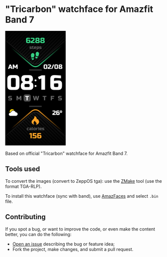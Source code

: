 # "Tricarbon" watchface for Amazfit Band 7

![screenshot](screenshot.png)

Based on official "Tricarbon" watchface for Amazfit Band 7.

## Tools used

To convert the images (convert to ZeppOS tga): use the [ZMake](https://github.com/melianmiko/zmake) tool (use the format TGA-RLP).

To install this watchface (sync with band), use [AmazFaces](https://play.google.com/store/apps/details?id=com.amazfitwatchfaces.st) and select `.bin` file.

## Contributing

If you spot a bug, or want to improve the code, or even make the content better, you can do the following:

- [Open an issue](https://github.com/cfgnunes/arc-miband7-watchface/issues/new) describing the bug or feature idea;
- Fork the project, make changes, and submit a pull request.
